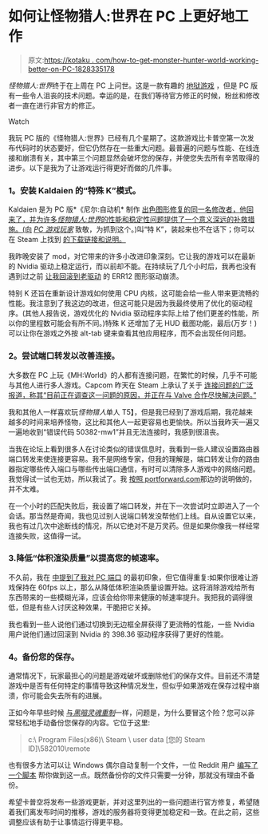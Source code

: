 # 如何让怪物猎人:世界在 PC 上更好地工作

> 原文:[https://kotaku . com/how-to-get-monster-hunter-world-working-better-on-PC-1828335178](https://kotaku.com/how-to-get-monster-hunter-world-working-better-on-pc-1828335178)

*怪物猎人:世界*终于在上周在 PC 上问世。这是一款有趣的 [地狱游戏](https://kotaku.com/monster-hunter-world-the-kotaku-review-1822557729) ，但是 PC 版有一些令人沮丧的技术问题。幸运的是，在我们等待官方修正的时候，粉丝和修改者一直在进行非官方的修正。

Watch

我玩 PC 版的《怪物猎人:世界》已经有几个星期了。这款游戏比卡普空第一次发布代码时的状态要好，但它仍然存在一些重大问题。最普遍的问题与性能、在线连接和崩溃有关，其中第三个问题显然会破坏您的保存，并使您失去所有辛苦取得的进步。以下是我为了让游戏运行得更好而做的几件事。

### **1。安装 Kaldaien 的“特殊 K”模式。**

Kaldaien 是为 PC 版*《尼尔:自动机* 制作 [出色图形修复的同一名修改者，他回来了，并为许多*怪物猎人:世界*的性能和稳定性问题提供了一个意义深远的补救措施。(向](https://kotaku.com/fan-creates-patch-to-fix-nier-automatas-graphics-1793659146) [*PC 游戏玩家*](https://www.pcgamer.com/unofficial-monster-hunter-world-fix-addresses-fullscreen-crashes-and-cpu-usage/) 致敬，为抓到这个。)叫“特 K”，装起来也不在话下；你可以在 Steam 上找到 [的下载链接和说明。](https://steamcommunity.com/app/582010/discussions/3/1745594817439431537/)

我昨晚安装了 mod，对它带来的许多小改进印象深刻。它让我的游戏可以在最新的 Nvidia 驱动上稳定运行，而以前却不能。在持续玩了几个小时后，我再也没有遇到过之前 [让我回滚到老驱动](https://kotaku.com/if-you-re-getting-the-err12-crash-in-monster-hunter-1828258078) 的 ERR12 图形驱动崩溃。

特别 K 还旨在重新设计游戏如何使用 CPU 内核，这可能会给一些人带来更流畅的性能。我注意到了我这边的改进，但这可能只是因为我最终使用了优化的驱动程序。(其他人报告说，游戏优化的 Nvidia 驱动程序实际上给了他们更差的性能，所以你的里程数可能会有所不同。)特殊 K 还增加了无 HUD 截图功能，最后(万岁！)可以让你在游戏之外按 alt-tab 键来查看其他应用程序，而不会出现任何问题。

### **2。尝试端口转发以改善连接。**

大多数在 PC 上玩《MH:World》的人都有连接问题，在繁忙的时候，几乎不可能与其他人进行多人游戏。Capcom 昨天在 Steam 上承认了关于 [连接问题的广泛报道，称其“目前正在调查这一问题的原因，并正在与 Valve 合作尽快解决问题。”](https://steamcommunity.com/games/582010/announcements/detail/1700558821197794896)

我和其他人一样喜欢玩*怪物猎人*单人 T5】，但是我已经到了游戏后期，我花越来越多的时间来培养怪物，这比和其他人一起更容易也更愉快。所以当我昨天一遍又一遍地收到“错误代码 50382-mw1”并且无法连接时，我感到很沮丧。

当我在论坛上看到很多人在讨论类似的错误信息时，我看到一些人建议设置路由器端口转发来使连接更容易。我不是网络专家，但我的理解是，端口转发让你的路由器指定哪些传入端口与哪些传出端口通信，有时可以清除多人游戏中的网络问题。我觉得试一试也无妨，所以我试了。我 [按照 portforward.com](https://portforward.com/monster-hunter-world/)那边的说明做的，并不太难。

在一个小时的匹配失败后，我设置了端口转发，并在下一次尝试时立即进入了一个会话。那当然是奇闻，我也见过别人说端口转发没帮他们上线。自从设置它以来，我也有过几次中途断线的情况，所以它绝对不是万灵药。但是如果你像我一样经常连接失败，这值得一试。

### 3.降低“体积渲染质量”以提高您的帧速率。

不久前，我在 [中提到了我对 PC 端口](https://kotaku.com/monster-hunter-world-plays-well-on-pc-if-your-rig-can-1827899429) 的最初印象，但它值得重复:如果你很难让游戏保持在 60fps 以上，那么从降低体积渲染质量设置开始。这将消除游戏给所有东西带来的一些模糊光泽，应该会给你带来健康的帧速率提升。我把我的调得很低，但是有些人讨厌这种效果，干脆把它关掉。

我也看到一些人说他们通过切换到无边框全屏获得了更流畅的性能，一些 Nvidia 用户说他们通过回滚到 Nvidia 的 398.36 驱动程序获得了更好的性能。

### **4。备份您的保存。**

通常情况下，玩家最担心的问题是游戏破坏或删除他们的保存文件。目前还不清楚游戏中是否有任何特定的事情导致这种情况发生，但似乎如果游戏在保存过程中崩溃，你可能会失去所有的进展。

正如今年早些时候 [与*黑暗灵魂重制*](https://kotaku.com/psa-back-up-your-dark-souls-remastered-pc-save-1826984101)一样，问题是，为什么要冒这个险？您可以非常轻松地手动备份您保存的内容。它位于这里:

> c:\ Program Files(x86)\ Steam \ user data \[您的 Steam ID]\582010\remote

也有很多方法可以让 Windows 偶尔自动复制一个文件，一位 Reddit 用户 [编写了一个脚本](https://www.reddit.com/r/MonsterHunter/comments/973xjq/i_wrote_a_script_to_automatically_backup_monster/) 帮你做到这一点。既然备份你的文件只需要一分钟，那就没有理由不备份。

希望卡普空将发布一些游戏更新，并对这里列出的一些问题进行官方修复，希望随着我们离发布时间的推移，游戏的服务器将变得更加稳定和一致。在此之前，这些调整应该有助于让事情运行得更平稳。